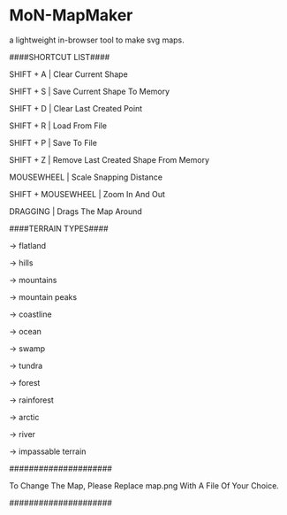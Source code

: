 # MoN-MapMaker
a lightweight in-browser tool to make svg maps.

####SHORTCUT LIST####

SHIFT + A          |  Clear Current Shape

SHIFT + S          |  Save Current Shape To Memory

SHIFT + D          |  Clear Last Created Point

SHIFT + R          |  Load From File

SHIFT + P          |  Save To File

SHIFT + Z          |  Remove Last Created Shape From Memory

MOUSEWHEEL         |  Scale Snapping Distance

SHIFT + MOUSEWHEEL |  Zoom In And Out

DRAGGING           |  Drags The Map Around

####TERRAIN TYPES####

-> flatland

-> hills

-> mountains

-> mountain peaks

-> coastline

-> ocean

-> swamp

-> tundra

-> forest

-> rainforest

-> arctic

-> river

-> impassable terrain

#####################

To Change The Map, Please Replace map.png With A File Of Your Choice.

#####################

